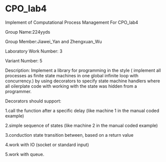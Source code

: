 # CPO_lab4
Implement of Computational Process Management For CPO_lab4

Group Name:224yyds

Group Member:Jiawei_Yan and Zhengxuan_Wu

Laboratory Work Number: 3

Variant Number: 5

Description:
Implement a library for programming in the style ( implement all processes as finite state machines in one global infinite loop with concurrency.) by using decorators to specify state machine handlers where all oilerplate code with working with the state was hidden from a programmer. 

Decorators should support:

1.call the function after a specific delay (like machine 1 in the manual coded example)

2.simple sequence of states (like machine 2 in the manual coded example)    

3.conduction state transition between, based on a return value

4.work with IO (socket or standard input)

5.work with queue.
